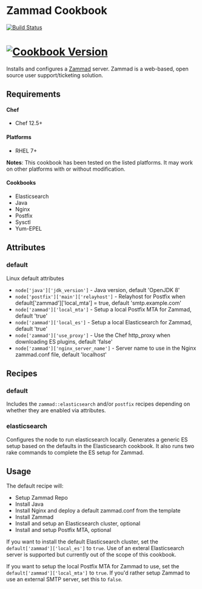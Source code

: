 Zammad Cookbook
================

[![Build Status](https://travis-ci.org/WIU/zammad.svg?branch=master)](https://travis-ci.org/WIU/zammad)
# [![Cookbook Version](https://img.shields.io/cookbook/v/rundeck.svg)](https://supermarket.chef.io/cookbooks/rundeck)

Installs and configures a [Zammad](https://zammad.org/) server.  Zammad is a web-based, open source user support/ticketing solution.


Requirements
------------

#### Chef

* Chef 12.5+

#### Platforms

* RHEL 7+

**Notes**: This cookbook has been tested on the listed platforms. It may work on other platforms with or without modification.

#### Cookbooks
* Elasticsearch
* Java
* Nginx
* Postfix
* Sysctl
* Yum-EPEL

Attributes
----------
### default
Linux default attributes

* `node['java']['jdk_version']` - Java version, default 'OpenJDK 8'
* `node['postfix']['main']['relayhost']` - Relayhost for Postfix when default['zammad']['local_mta'] = true, default 'smtp.example.com'
* `node['zammad']['local_mta']` - Setup a local Postfix MTA for Zammad, default 'true'
* `node['zammad']['local_es']` - Setup a local Elasticsearch for Zammad, default 'true'
* `node['zammad']['use_proxy']` - Use the Chef http_proxy when downloading ES plugins, default 'false'
* `node['zammad']['nginx_server_name']` - Server name to use in the Nginx zammad.conf file, default 'localhost'

Recipes
-------
### default
Includes the `zammad::elasticsearch` and/or `postfix` recipes depending on whether they are enabled via attributes.

### elasticsearch
Configures the node to run elasticsearch locally.  Generates a generic ES setup based on the defaults in the Elasticsearch cookbook.  It also runs two rake commands to complete the ES setup for Zammad.

Usage
-----

The default recipe will:

- Setup Zammad Repo
- Install Java
- Install Nginx and deploy a default zammad.conf from the template
- Install Zammad
- Install and setup an Elasticsearch cluster, optional
- Install and setup Postfix MTA, optional

If you want to install the default Elasticsearch cluster, set the `default['zammad']['local_es']` to `true`.  Use of an exteral Elasticsearch server is supported but currently out of the scope of this cookbook.

If you want to setup the local Postfix MTA for Zammad to use, set the `default['zammad']['local_mta']` to `true`.  If you'd rather setup Zammad to use an external SMTP server, set this to `false`.